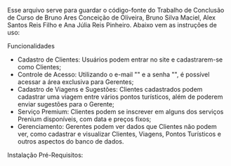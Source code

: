 Esse arquivo serve para guardar o código-fonte do Trabalho de Conclusão de Curso de Bruno Ares Conceição de Oliveira, Bruno Silva Maciel, Alex Santos Reis Filho e Ana Júlia Reis Pinheiro.
Abaixo vem as instruções de uso:

Funcionalidades
- Cadastro de Clientes: Usuários podem entrar no site e cadastrarem-se como Clientes;
- Controle de Acesso: Utilizando o e-mail "" e a senha "", é possível acessar a área exclusiva para Gerentes;
- Cadastro de Viagens e Sugestões: Clientes cadastrados podem cadastrar uma viagem entre vários pontos turísticos, além de poderem enviar sugestões para o Gerente;
- Serviço Premium: Clientes podem se inscrever em alguns dos serviços Prenium disponíveis, com data e preços fixos;
- Gerenciamento: Gerentes podem ver dados que Clientes não podem ver, como cadastrar e visualizar Clientes, Viagens, Pontos Turísticos e outros aspectos do banco de dados.

Instalação
Pré-Requisitos:
